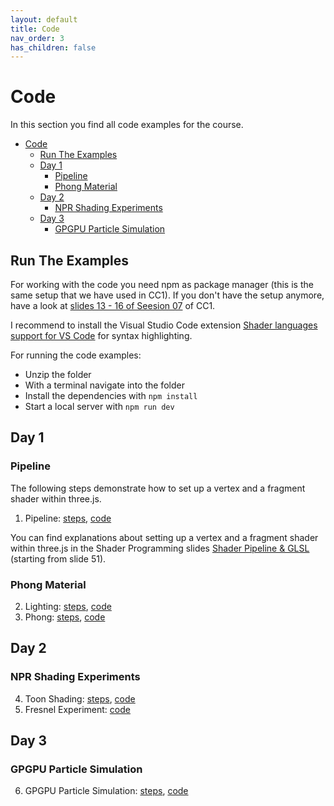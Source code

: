 ```yaml
---
layout: default
title: Code
nav_order: 3
has_children: false
---
```


# Code

In this section you find all code examples for the course.

* [Code](#code)
    * [Run The Examples](#run-the-examples)
    * [Day 1](#day-1)
        * [Pipeline](#pipeline)
        * [Phong Material](#phong-material)
    * [Day 2](#day-2)
        * [NPR Shading Experiments](#npr-shading-experiments)
    * [Day 3](#day-3)
        * [GPGPU Particle Simulation](#gpgpu-particle-simulation)


## Run The Examples

For working with the code you need npm as package manager (this is the same setup that we have used in CC1). If you don't have the setup anymore, have a look at [slides 13 - 16 of Seesion 07](https://ctechfilmuniversity.github.io/lecture_ws2324_creative_coding_1/03_slides/cc1_ws2324_07_slides.html#44) of CC1.  
  
I recommend to install the Visual Studio Code extension [Shader languages support for VS Code](https://marketplace.visualstudio.com/items?itemName=slevesque.shader) for syntax highlighting.
  
For running the code examples:

* Unzip the folder
* With a terminal navigate into the folder 
* Install the dependencies with `npm install`
* Start a local server with `npm run dev`


## Day 1


### Pipeline

The following steps demonstrate how to set up a vertex and a fragment shader within three.js.

1. Pipeline: [steps](./01_pipeline/pipeline_steps.md), [code](./01_pipeline/pipeline_code.zip)

You can find explanations about setting up a vertex and a fragment shader within three.js in the Shader Programming slides [Shader Pipeline & GLSL](https://ctechfilmuniversity.github.io/workshop_sose24_shader_programming/01_slides/shader_02_shaders_slides.html) (starting from slide 51).

### Phong Material

2. Lighting: [steps](./02_lights/lights_steps.md), [code](./02_lights/lights_code.zip)
3. Phong: [steps](./03_phong/phong_steps.md), [code](./03_phong/phong_code.zip)

## Day 2

### NPR Shading Experiments

4. Toon Shading: [steps](./04_toon/toon_steps.md), [code](./04_toon/toon_code.zip)
5. Fresnel Experiment: [code](./05_fresnel/fresnel_code.zip)


## Day 3

### GPGPU Particle Simulation

6. GPGPU Particle Simulation: [steps](./06_gpgpu/gpgpu_steps.md), [code](./06_gpgpu/gpgpu_code.zip)